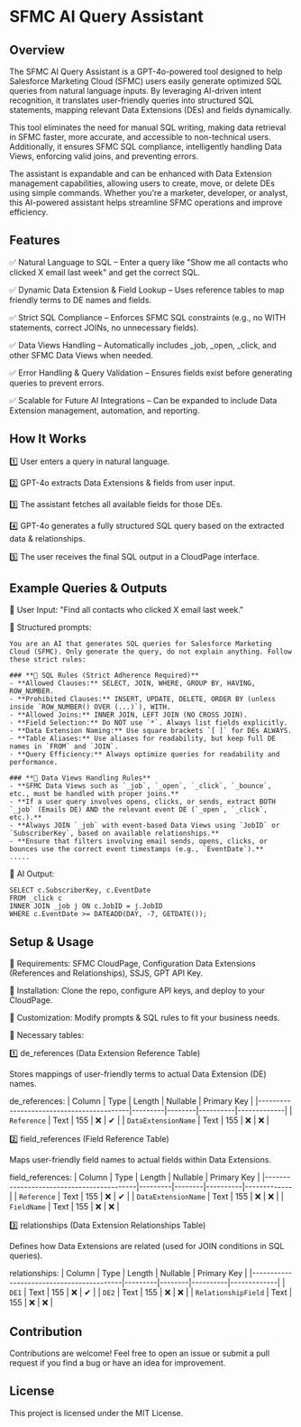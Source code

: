 # SFMC AI Query Assistant
## Overview

The SFMC AI Query Assistant is a GPT-4o-powered tool designed to help Salesforce Marketing Cloud (SFMC) users easily generate optimized SQL queries from natural language inputs. By leveraging AI-driven intent recognition, it translates user-friendly queries into structured SQL statements, mapping relevant Data Extensions (DEs) and fields dynamically.

This tool eliminates the need for manual SQL writing, making data retrieval in SFMC faster, more accurate, and accessible to non-technical users. Additionally, it ensures SFMC SQL compliance, intelligently handling Data Views, enforcing valid joins, and preventing errors.

The assistant is expandable and can be enhanced with Data Extension management capabilities, allowing users to create, move, or delete DEs using simple commands. Whether you're a marketer, developer, or analyst, this AI-powered assistant helps streamline SFMC operations and improve efficiency.

## Features

✅ Natural Language to SQL – Enter a query like "Show me all contacts who clicked X email last week" and get the correct SQL.

✅ Dynamic Data Extension & Field Lookup – Uses reference tables to map friendly terms to DE names and fields.

✅ Strict SQL Compliance – Enforces SFMC SQL constraints (e.g., no WITH statements, correct JOINs, no unnecessary fields).

✅ Data Views Handling – Automatically includes _job, _open, _click, and other SFMC Data Views when needed.

✅ Error Handling & Query Validation – Ensures fields exist before generating queries to prevent errors.

✅ Scalable for Future AI Integrations – Can be expanded to include Data Extension management, automation, and reporting.



## How It Works

1️⃣ User enters a query in natural language.

2️⃣ GPT-4o extracts Data Extensions & fields from user input.

3️⃣ The assistant fetches all available fields for those DEs.

4️⃣ GPT-4o generates a fully structured SQL query based on the extracted data & relationships.

5️⃣ The user receives the final SQL output in a CloudPage interface.


## Example Queries & Outputs
🔹 User Input: "Find all contacts who clicked X email last week."

🔹 Structured prompts:


```
You are an AI that generates SQL queries for Salesforce Marketing Cloud (SFMC). Only generate the query, do not explain anything. Follow these strict rules:

### **🔹 SQL Rules (Strict Adherence Required)**
- **Allowed Clauses:** SELECT, JOIN, WHERE, GROUP BY, HAVING, ROW_NUMBER.
- **Prohibited Clauses:** INSERT, UPDATE, DELETE, ORDER BY (unless inside `ROW_NUMBER() OVER (...)`), WITH.
- **Allowed Joins:** INNER JOIN, LEFT JOIN (NO CROSS JOIN).
- **Field Selection:** Do NOT use `*`. Always list fields explicitly.
- **Data Extension Naming:** Use square brackets `[ ]` for DEs ALWAYS.
- **Table Aliases:** Use aliases for readability, but keep full DE names in `FROM` and `JOIN`.
- **Query Efficiency:** Always optimize queries for readability and performance.

### **🔹 Data Views Handling Rules**
- **SFMC Data Views such as `_job`, `_open`, `_click`, `_bounce`, etc., must be handled with proper joins.**
- **If a user query involves opens, clicks, or sends, extract BOTH `_job` (Emails DE) AND the relevant event DE (`_open`, `_click`, etc.).**
- **Always JOIN `_job` with event-based Data Views using `JobID` or `SubscriberKey`, based on available relationships.**
- **Ensure that filters involving email sends, opens, clicks, or bounces use the correct event timestamps (e.g., `EventDate`).**
.....
```
🔹 AI Output:

```
SELECT c.SubscriberKey, c.EventDate
FROM _click c
INNER JOIN _job j ON c.JobID = j.JobID
WHERE c.EventDate >= DATEADD(DAY, -7, GETDATE());
```

## Setup & Usage
📌 Requirements: SFMC CloudPage, Configuration Data Extensions (References and Relationships), SSJS, GPT API Key.

📌 Installation: Clone the repo, configure API keys, and deploy to your CloudPage.

📌 Customization: Modify prompts & SQL rules to fit your business needs.

📌 Necessary tables:

1️⃣ de_references (Data Extension Reference Table)

Stores mappings of user-friendly terms to actual Data Extension (DE) names.

de_references:
| Column                                   | Type    | Length | Nullable | Primary Key |
|------------------------------------------|---------|--------|----------|-------------|
| `Reference`                   | Text  | 155     | ❌       | ✔          |
| `DataExtensionName`                         | Text  | 155    | ❌       | ❌           |


2️⃣ field_references (Field Reference Table)

Maps user-friendly field names to actual fields within Data Extensions.

field_references:
| Column                                   | Type    | Length | Nullable | Primary Key |
|------------------------------------------|---------|--------|----------|-------------|
| `Reference`                   | Text  | 155     | ❌       | ✔          |
| `DataExtensionName`                         | Text  | 155    | ❌       | ❌           |
| `FieldName`                  | Text  | 155    | ❌       | ❌           |


3️⃣ relationships (Data Extension Relationships Table)

Defines how Data Extensions are related (used for JOIN conditions in SQL queries).

relationships:
| Column                                   | Type    | Length | Nullable | Primary Key |
|------------------------------------------|---------|--------|----------|-------------|
| `DE1`                   | Text  | 155     | ❌       | ✔          |
| `DE2`                         | Text  | 155    | ❌       | ❌           |
| `RelationshipField`                  | Text  | 155    | ❌       | ❌           |


## Contribution

Contributions are welcome! Feel free to open an issue or submit a pull request if you find a bug or have an idea for improvement.

## License

This project is licensed under the MIT License.
